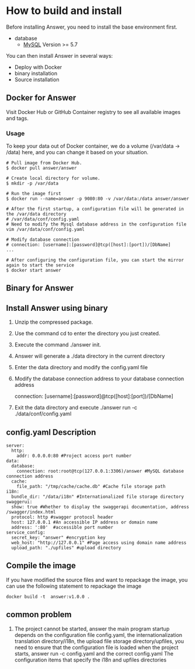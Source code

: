 # How to build and install

Before installing Answer, you need to install the base environment first.
 - database
     - [MySQL](http://dev.mysql.com) Version >= 5.7

You can then install Answer in several ways:

 - Deploy with Docker
 - binary installation
 - Source installation

## Docker for Answer
Visit Docker Hub or GitHub Container registry to see all available images and tags.

### Usage
To keep your data out of Docker container, we do a volume (/var/data -> /data) here, and you can change it based on your situation.

```
# Pull image from Docker Hub.
$ docker pull answer/answer

# Create local directory for volume.
$ mkdir -p /var/data

# Run the image first
$ docker run --name=answer -p 9080:80 -v /var/data:/data answer/answer

# After the first startup, a configuration file will be generated in the /var/data directory
# /var/data/conf/config.yaml
# Need to modify the Mysql database address in the configuration file
vim /var/data/conf/config.yaml

# Modify database connection
# connection: [username]:[password]@tcp([host]:[port])/[DbName]
...

# After configuring the configuration file, you can start the mirror again to start the service
$ docker start answer

```

## Binary for Answer
## Install Answer using binary

  1. Unzip the compressed package.
  2. Use the command cd to enter the directory you just created.
  3. Execute the command ./answer init.
  4. Answer will generate a ./data directory in the current directory
  5. Enter the data directory and modify the config.yaml file
  6. Modify the database connection address to your database connection address

     connection: [username]:[password]@tcp([host]:[port])/[DbName]
  7. Exit the data directory and execute ./answer run -c ./data/conf/config.yaml

## config.yaml Description

```
server:
  http:
    addr: 0.0.0.0:80 #Project access port number
data:
  database:
    connection: root:root@tcp(127.0.0.1:3306)/answer #MySQL database connection address
  cache:
    file_path: "/tmp/cache/cache.db" #Cache file storage path
i18n:
  bundle_dir: "/data/i18n" #Internationalized file storage directory
swaggerui:
  show: true #Whether to display the swaggerapi documentation, address /swagger/index.html
  protocol: http #swagger protocol header
  host: 127.0.0.1 #An accessible IP address or domain name
  address: ':80'  #accessible port number
service_config:
  secret_key: "answer" #encryption key
  web_host: "http://127.0.0.1" #Page access using domain name address
  upload_path: "./upfiles" #upload directory

```
## Compile the image
If you have modified the source files and want to repackage the image, you can use the following statement to repackage the image
```
docker build -t  answer:v1.0.0 .
```
## common problem
 1. The project cannot be started, answer the main program startup depends on the configuration file config.yaml, the internationalization translation directory/i18n, the upload file storage directory/upfiles, you need to ensure that the configuration file is loaded when the project starts, answer run -c config.yaml and the correct config.yaml The configuration items that specify the i18n and upfiles directories

